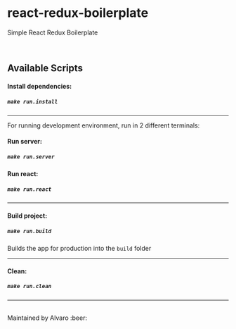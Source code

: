 # react-redux-boilerplate
Simple React Redux Boilerplate

<br>

## Available Scripts

#### Install dependencies:
##### `make run.install`

----
For running development environment, run in 2 different terminals:

#### Run server:
##### `make run.server`
#### Run react:
##### `make run.react`
----
#### Build project:
##### `make run.build`

Builds the app for production into the `build` folder

----

#### Clean:
##### `make run.clean`
----
</br>
Maintained by Alvaro :beer:
